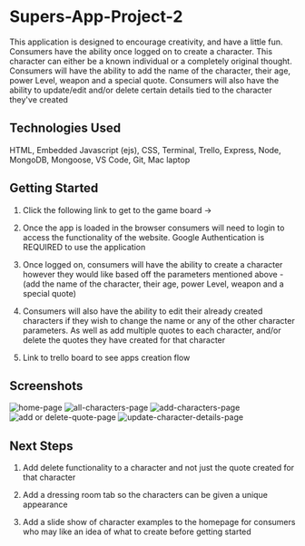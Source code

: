 # Supers-App-Project-2

This application is designed to encourage creativity, and have a little fun. Consumers have the ability once logged on to create a character. This character can either be a known individual or a completely original thought. Consumers will have the ability to add the name of the character, their age, power Level, weapon and a special quote. Consumers will also have the ability to update/edit and/or delete certain details tied to the character they've created

## Technologies Used 

HTML, Embedded Javascript (ejs), CSS, Terminal, Trello, Express, Node, MongoDB, Mongoose, VS Code, Git, Mac laptop


## Getting Started
1) Click the following link to get to the game board -> 

2) Once the app is loaded in the browser consumers will need to login to access the functionality of the website. Google Authentication is REQUIRED to use the application

3) Once logged on, consumers will have the ability to create a character however they would like based off the parameters mentioned above - (add the name of the character, their age, power Level, weapon and a special quote)

4) Consumers will also have the ability to edit their already created characters if they wish to change the name or any of the other character parameters. As well as add multiple quotes to each character, and/or delete the quotes they have created for that character

5) Link to trello board to see apps creation flow

## Screenshots

<img src="images/home-page.png" alt="home-page">
<img src="images/all-characters-page.png" alt="all-characters-page">
<img src="images/add-characters-page.png" alt="add-characters-page">
<img src="images/add or delete-quote-page.png" alt="add or delete-quote-page">
<img src="images/update-character-details-page.png" alt="update-character-details-page">

## Next Steps

1) Add delete functionality to a character and not just the quote created for that character

2) Add a dressing room tab so the characters can be given a unique appearance

3) Add a slide show of character examples to the homepage for consumers who may like an idea of what to create before getting started
